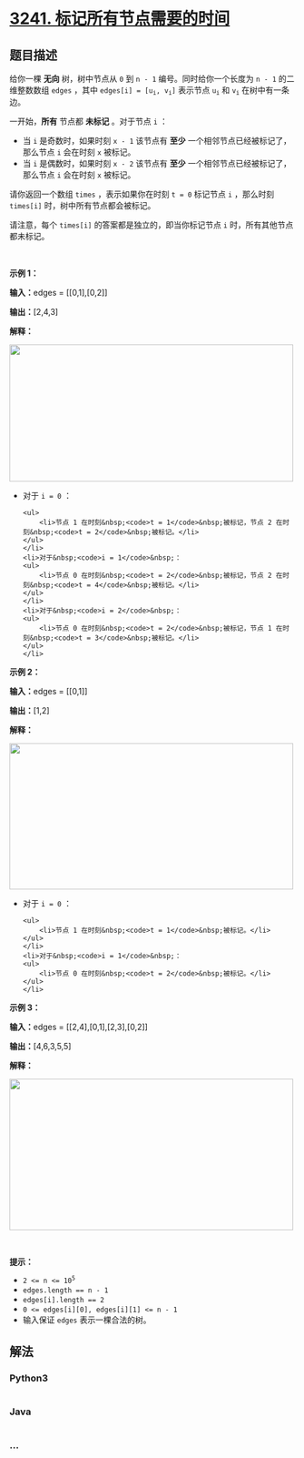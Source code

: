 # [3241. 标记所有节点需要的时间](https://leetcode.cn/problems/time-taken-to-mark-all-nodes)

## 题目描述

<!-- 这里写题目描述 -->

<p>给你一棵 <strong>无向</strong>&nbsp;树，树中节点从 <code>0</code>&nbsp;到 <code>n - 1</code>&nbsp;编号。同时给你一个长度为 <code>n - 1</code>&nbsp;的二维整数数组&nbsp;<code>edges</code>&nbsp;，其中&nbsp;<code>edges[i] = [u<sub>i</sub>, v<sub>i</sub>]</code>&nbsp;表示节点&nbsp;<code>u<sub>i</sub></code> 和&nbsp;<code>v<sub>i</sub></code>&nbsp;在树中有一条边。</p>

<p>一开始，<strong>所有</strong>&nbsp;节点都 <strong>未标记</strong>&nbsp;。对于节点 <code>i</code>&nbsp;：</p>

<ul>
	<li>当&nbsp;<code>i</code>&nbsp;是奇数时，如果时刻 <code>x - 1</code>&nbsp;该节点有 <strong>至少</strong>&nbsp;一个相邻节点已经被标记了，那么节点 <code>i</code>&nbsp;会在时刻 <code>x</code>&nbsp;被标记。</li>
	<li>当&nbsp;<code>i</code>&nbsp;是偶数时，如果时刻 <code>x - 2</code>&nbsp;该节点有 <strong>至少</strong>&nbsp;一个相邻节点已经被标记了，那么节点 <code>i</code>&nbsp;会在时刻 <code>x</code>&nbsp;被标记。</li>
</ul>

<p>请你返回一个数组&nbsp;<code>times</code>&nbsp;，表示如果你在时刻 <code>t = 0</code>&nbsp;标记节点 <code>i</code>&nbsp;，那么时刻 <code>times[i]</code>&nbsp;时，树中所有节点都会被标记。</p>

<p>请注意，每个 <code>times[i]</code> 的答案都是独立的，即当你标记节点 <code>i</code> 时，所有其他节点都未标记。</p>

<p>&nbsp;</p>

<p><strong class="example">示例 1：</strong></p>

<div class="example-block">
<p><span class="example-io"><b>输入：</b>edges = [[0,1],[0,2]]</span></p>

<p><b>输出：</b>[2,4,3]</p>

<p><strong>解释：</strong></p>

<p><img alt="" src="https://assets.leetcode.com/uploads/2024/06/01/screenshot-2024-06-02-122236.png" style="width: 500px; height: 241px;" /></p>

<ul>
	<li>对于&nbsp;<code>i = 0</code>&nbsp;：

	<ul>
		<li>节点 1 在时刻&nbsp;<code>t = 1</code>&nbsp;被标记，节点 2 在时刻&nbsp;<code>t = 2</code>&nbsp;被标记。</li>
	</ul>
	</li>
	<li>对于&nbsp;<code>i = 1</code>&nbsp;：
	<ul>
		<li>节点 0 在时刻&nbsp;<code>t = 2</code>&nbsp;被标记，节点 2 在时刻&nbsp;<code>t = 4</code>&nbsp;被标记。</li>
	</ul>
	</li>
	<li>对于&nbsp;<code>i = 2</code>&nbsp;：
	<ul>
		<li>节点 0 在时刻&nbsp;<code>t = 2</code>&nbsp;被标记，节点 1 在时刻&nbsp;<code>t = 3</code>&nbsp;被标记。</li>
	</ul>
	</li>
</ul>
</div>

<p><strong class="example">示例 2：</strong></p>

<div class="example-block">
<p><span class="example-io"><b>输入：</b>edges = [[0,1]]</span></p>

<p><b>输出：</b>[1,2]</p>

<p><strong>解释：</strong></p>

<p><img alt="" src="https://assets.leetcode.com/uploads/2024/06/01/screenshot-2024-06-02-122249.png" style="width: 500px; height: 257px;" /></p>

<ul>
	<li>对于&nbsp;<code>i = 0</code>&nbsp;：

	<ul>
		<li>节点 1 在时刻&nbsp;<code>t = 1</code>&nbsp;被标记。</li>
	</ul>
	</li>
	<li>对于&nbsp;<code>i = 1</code>&nbsp;：
	<ul>
		<li>节点 0 在时刻&nbsp;<code>t = 2</code>&nbsp;被标记。</li>
	</ul>
	</li>
</ul>
</div>

<p><strong class="example">示例 3：</strong></p>

<div class="example-block">
<p><span class="example-io"><b>输入：</b>edges = </span>[[2,4],[0,1],[2,3],[0,2]]</p>

<p><b>输出：</b>[4,6,3,5,5]</p>

<p><b>解释：</b></p>

<p><img alt="" src="https://assets.leetcode.com/uploads/2024/06/03/screenshot-2024-06-03-210550.png" style="height: 266px; width: 500px;" /></p>
</div>

<p>&nbsp;</p>

<p><strong>提示：</strong></p>

<ul>
	<li><code>2 &lt;= n &lt;= 10<sup>5</sup></code></li>
	<li><code>edges.length == n - 1</code></li>
	<li><code>edges[i].length == 2</code></li>
	<li><code>0 &lt;= edges[i][0], edges[i][1] &lt;= n - 1</code></li>
	<li>输入保证&nbsp;<code>edges</code>&nbsp;表示一棵合法的树。</li>
</ul>


## 解法

<!-- 这里可写通用的实现逻辑 -->

<!-- tabs:start -->

### **Python3**

<!-- 这里可写当前语言的特殊实现逻辑 -->

```python

```

### **Java**

<!-- 这里可写当前语言的特殊实现逻辑 -->

```java

```

### **...**

```

```

<!-- tabs:end -->
